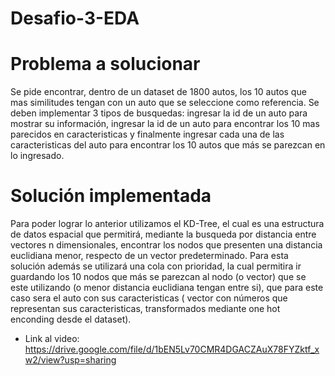 # Desafio-3-EDA

# Problema a solucionar

Se pide encontrar, dentro de un dataset de 1800 autos, los 10 autos que mas similitudes tengan con un auto que se seleccione como referencia. Se deben implementar 3 tipos de busquedas: ingresar la id de un auto para mostrar su información, ingresar la id de un auto para encontrar los 10 mas parecidos en caracteristicas y finalmente ingresar cada una de las caracteristicas del auto para encontrar los 10 autos que más se parezcan en lo ingresado.

# Solución implementada

Para poder lograr lo anterior utilizamos el KD-Tree, el cual es una estructura de datos espacial que permitirá, mediante la busqueda por distancia entre vectores n dimensionales, encontrar los nodos que presenten una distancia euclidiana menor, respecto de un vector predeterminado. Para esta solución además se utilizará una cola con prioridad, la cual permitira ir guardando los 10 nodos que más se parezcan al nodo (o vector) que se este utilizando (o menor distancia euclidiana tengan entre si), que para este caso sera el auto con sus caracteristicas ( vector con números que representan sus caracteristicas, transformados mediante one hot enconding desde el dataset).


- Link al video: https://drive.google.com/file/d/1bEN5Lv70CMR4DGACZAuX78FYZktf_xw2/view?usp=sharing
